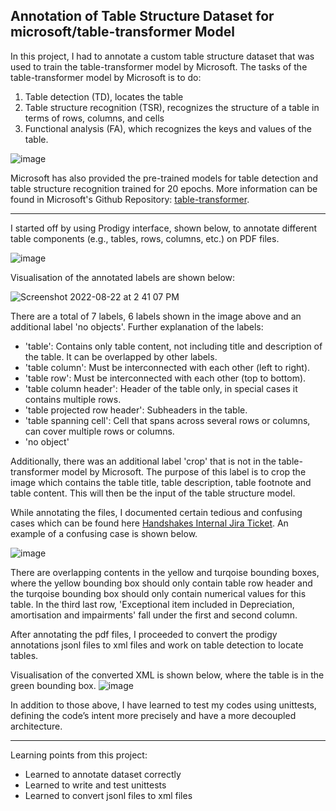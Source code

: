 ## Annotation of Table Structure Dataset for microsoft/table-transformer Model

In this project, I had to annotate a custom table structure dataset that was used to train the table-transformer model by Microsoft. The tasks of the table-transformer model by Microsoft is to do:  
  1. Table detection (TD), locates the table
  2. Table structure recognition (TSR), recognizes the structure of a table in terms of rows, columns, and cells
  3. Functional analysis (FA), which recognizes the keys and values of the table. 
 
![image](https://user-images.githubusercontent.com/107597583/193000041-1cfae44b-cfaa-4f36-8f38-6a464cdaebc4.png)

Microsoft has also provided the pre-trained models for table detection and table structure recognition trained for 20 epochs. More information can be found in Microsoft's Github Repository: [table-transformer](https://github.com/microsoft/table-transformer). 

---
I started off by using Prodigy interface, shown below, to annotate different table components (e.g., tables, rows, columns, etc.) on PDF files. 

![image](https://user-images.githubusercontent.com/107597583/192675101-f39bca5a-9fce-42aa-84a9-2b20b707f0ec.png)

Visualisation of the annotated labels are shown below:

![Screenshot 2022-08-22 at 2 41 07 PM](https://user-images.githubusercontent.com/107597583/192674214-f128e6cf-8ee7-4028-8e24-5a1f5df4f004.png)

There are a total of 7 labels, 6 labels shown in the image above and an additional label 'no objects'. 
Further explanation of the labels:
  - 'table': Contains only table content, not including title and description of the table. It can be overlapped by other labels. 
  - 'table column': Must be interconnected with each other (left to right).
  - 'table row': Must be interconnected with each other (top to bottom).
  - 'table column header': Header of the table only, in special cases it contains multiple rows.
  - 'table projected row header': Subheaders in the table. 
  - 'table spanning cell': Cell that spans across several rows or columns, can cover multiple rows or columns. 
  - 'no object'
   
Additionally, there was an additional label 'crop' that is not in the table-transformer model by Microsoft. The purpose of this label is to crop the image which  contains the table title, table description, table footnote and table content. This will then be the input of the table structure model. 

While annotating the files, I documented certain tedious and confusing cases which can be found here [Handshakes Internal Jira Ticket](https://handshakesbydc.atlassian.net/browse/AI-335). An example of a confusing case is shown below. 

![image](https://user-images.githubusercontent.com/107597583/193007211-3df74dd7-221e-4e68-b182-246027295f91.png)

There are overlapping contents in the yellow and turqoise bounding boxes, where the yellow bounding box should only contain table row header and the turqoise bounding box should only contain numerical values for this table. In the third last row, 'Exceptional item included in Depreciation, amortisation and impairments' fall under the first and second column. 

After annotating the pdf files, I proceeded to convert the prodigy annotations jsonl files to xml files and work on table detection to locate tables. 
 
Visualisation of the converted XML is shown below, where the table is in the green bounding box. 
![image](https://user-images.githubusercontent.com/107597583/192673497-a712a56b-d06e-400d-8379-9de73848e536.png)

In addition to those above, I have learned to test my codes using unittests, defining the code’s intent more precisely and have a more decoupled architecture. 

---
Learning points from this project: 
- Learned to annotate dataset correctly
- Learned to write and test unittests  
- Learned to convert jsonl files to xml files
